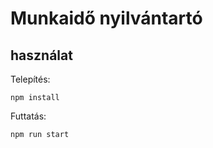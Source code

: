 # Munkaidő nyilvántartó

## használat

Telepítés:

```
npm install
```

Futtatás:

```
npm run start
```
